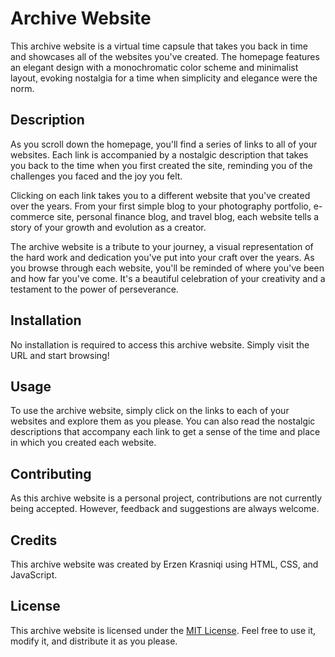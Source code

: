 # Archive Website

This archive website is a virtual time capsule that takes you back in time and showcases all of the websites you've created. The homepage features an elegant design with a monochromatic color scheme and minimalist layout, evoking nostalgia for a time when simplicity and elegance were the norm.

## Description

As you scroll down the homepage, you'll find a series of links to all of your websites. Each link is accompanied by a nostalgic description that takes you back to the time when you first created the site, reminding you of the challenges you faced and the joy you felt.

Clicking on each link takes you to a different website that you've created over the years. From your first simple blog to your photography portfolio, e-commerce site, personal finance blog, and travel blog, each website tells a story of your growth and evolution as a creator.

The archive website is a tribute to your journey, a visual representation of the hard work and dedication you've put into your craft over the years. As you browse through each website, you'll be reminded of where you've been and how far you've come. It's a beautiful celebration of your creativity and a testament to the power of perseverance.

## Installation

No installation is required to access this archive website. Simply visit the URL and start browsing!

## Usage

To use the archive website, simply click on the links to each of your websites and explore them as you please. You can also read the nostalgic descriptions that accompany each link to get a sense of the time and place in which you created each website.

## Contributing

As this archive website is a personal project, contributions are not currently being accepted. However, feedback and suggestions are always welcome.

## Credits

This archive website was created by Erzen Krasniqi using HTML, CSS, and JavaScript.

## License

This archive website is licensed under the [MIT License](https://opensource.org/licenses/MIT). Feel free to use it, modify it, and distribute it as you please.
